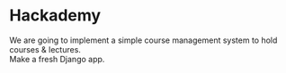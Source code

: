 # Hackademy
We are going to implement a simple course management system to hold courses & lectures.  
Make a fresh Django app.

